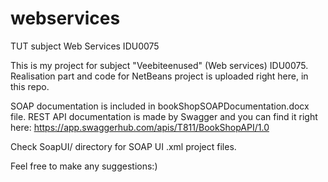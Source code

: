 # webservices
TUT subject Web Services IDU0075 

This is my project for subject "Veebiteenused" (Web services) IDU0075. Realisation part and code for NetBeans project is uploaded right here, in this repo. 

SOAP documentation is included in bookShopSOAPDocumentation.docx file. REST API documentation is made by Swagger and you can find it right here: https://app.swaggerhub.com/apis/T811/BookShopAPI/1.0

Check SoapUI/ directory for SOAP UI .xml project files.

Feel free to make any suggestions:) 
